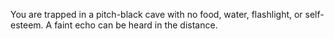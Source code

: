 You are trapped in a pitch-black cave with no food, water, flashlight, or self-esteem. A faint echo can be heard in the distance.
